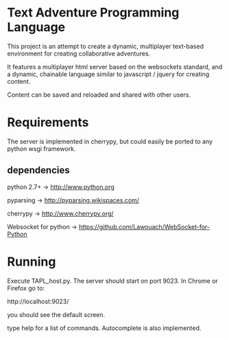 Text Adventure Programming Language
===================================

This project is an attempt to create a dynamic, multiplayer text-based environment for creating collaborative adventures.

It features a multiplayer html server based on the websockets standard, and a dynamic, chainable language similar to javascript / jquery for creating content.

Content can be saved and reloaded and shared with other users.


Requirements
============

The server is implemented in cherrypy, but could easily be ported to any python wsgi framework.

dependencies
------------
python 2.7+ -> http://www.python.org

pyparsing -> http://pyparsing.wikispaces.com/

cherrypy -> http://www.cherrypy.org/

Websocket for python -> https://github.com/Lawouach/WebSocket-for-Python


Running
=======

Execute TAPL_host.py. The server should start on port 9023. In Chrome or Firefox go to:

http://localhost:9023/

you should see the default screen.

type help for a list of commands. Autocomplete is also implemented.
